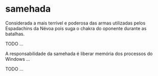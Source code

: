 # samehada

Considerada a mais terrível e poderosa das armas utilizadas pelos Espadachins da Névoa pois suga o chakra do oponente durante as batalhas.

TODO ...

A responsabilidade da samehada é liberar memória dos processos do Windows ...

TODO ...
